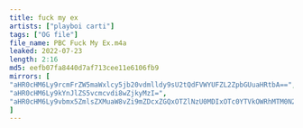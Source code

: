 ```yaml
---
title: fuck my ex
artists: ["playboi carti"]
tags: ["OG file"]
file_name: PBC Fuck My Ex.m4a
leaked: 2022-07-23
length: 2:16
md5: eefb07fa8440d7af713cee11e6106fb9
mirrors: [
"aHR0cHM6Ly9rcmFrZW5maWxlcy5jb20vdmlldy9sU2tQdFVWYUFZL2ZpbGUuaHRtbA==",
"aHR0cHM6Ly9kYnJlZS5vcmcvdi8wZjkyMzI=",
"aHR0cHM6Ly9vbmx5ZmlsZXMuaW8vZi9mZDcxZGQxOTZlNzU0MDIxOTc0YTVkOWRhMTM0N2NmZQ=="
]
---
```

